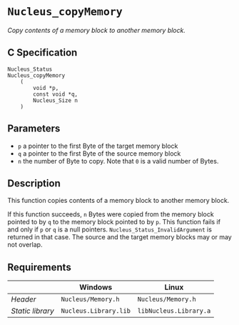 # `Nucleus_copyMemory`
*Copy contents of a memory block to another memory block.*

## C Specification
```
Nucleus_Status
Nucleus_copyMemory
    (
        void *p,
        const void *q,
        Nucleus_Size n
    )
```

## Parameters
- `p` a pointer to the first Byte of the target memory block
- `q` a pointer to the first Byte of the source memory block
- `n` the number of Byte to copy. Note that `0` is a valid number of Bytes.

## Description
This function copies contents of a memory block to another memory block.

If this function succeeds, `n` Bytes were copied from the memory block pointed to by `q` to the memory block pointed to by `p`.
This function fails if and only if `p` or `q` is a null pointers. `Nucleus_Status_InvalidArgument` is returned in that case.
The source and the target memory blocks may or may not overlap.

## Requirements

|                      | Windows                  | Linux                     |
|----------------------|--------------------------|---------------------------|
| *Header*             | `Nucleus/Memory.h`       | `Nucleus/Memory.h`        |
| *Static library*     | `Nucleus.Library.lib`    | `libNucleus.Library.a`    |
